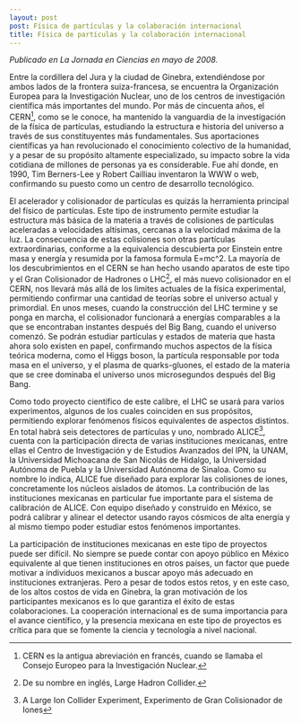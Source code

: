 ```yaml
---
layout: post
post: Física de partículas y la colaboración internacional
title: Física de partículas y la colaboración internacional
---
```


<div class="message">
<em>Publicado en La Jornada en Ciencias en mayo de 2008.</em>
</div>

Entre la cordillera del Jura y la ciudad de Ginebra, extendiéndose por ambos lados de la frontera suiza-francesa, se encuentra la Organización Europea para la Investigación Nuclear, uno de los centros de investigación científica más importantes del mundo. Por más de cincuenta años, el CERN[^1], como se le conoce, ha mantenido la vanguardia de la investigación de la física de partículas, estudiando la estructura e historia del universo a través de sus constituyentes más fundamentales. Sus aportaciones científicas ya han revolucionado el conocimiento colectivo de la humanidad, y a pesar de su propósito altamente especializado, su impacto sobre la vida cotidiana de millones de personas ya es considerable. Fue ahí donde, en 1990, Tim Berners-Lee y Robert Cailliau inventaron la WWW o web, confirmando su puesto como un centro de desarrollo tecnológico.

El acelerador y colisionador de partículas es quizás la herramienta principal del físico de partículas. Este tipo de instrumento permite estudiar la estructura más básica de la materia a través de colisiones de partículas aceleradas a velocidades altísimas, cercanas a la velocidad máxima de la luz. La consecuencia de estas colisiones son otras partículas extraordinarias, conforme a la equivalencia descubierta por Einstein entre masa y energía y resumida por la famosa formula E=mc^2. La mayoría de los descubrimientos en el CERN se han hecho usando aparatos de este tipo y el Gran Colisionador de Hadrones o LHC[^2], el más nuevo colisionador en el CERN, nos llevará más allá de los limites actuales de la física experimental, permitiendo confirmar una cantidad de teorías sobre el universo actual y primordial. En unos meses, cuando la construcción del LHC termine y se ponga en marcha, el colisionador funcionará a energías comparables a la que se encontraban instantes después del Big Bang, cuando el universo comenzó. Se podrán estudiar partículas y estados de materia que hasta ahora solo existen en papel, confirmando muchos aspectos de la física teórica moderna, como el Higgs boson, la partícula responsable por toda masa en el universo, y el plasma de quarks-gluones, el estado de la materia que se cree dominaba el universo unos microsegundos después del Big Bang.

Como todo proyecto científico de este calibre, el LHC se usará para varios experimentos, algunos de los cuales coinciden en sus propósitos, permitiendo explorar fenómenos físicos equivalentes de aspectos distintos. En total habrá seis detectores de partículas y uno, nombrado ALICE[^3], cuenta con la participación directa de varias instituciones mexicanas, entre ellas el Centro de Investigación y de Estudios Avanzados del IPN, la UNAM, la Universidad Michoacana de San Nicolás de Hidalgo, la Universidad Autónoma de Puebla y la Universidad Autónoma de Sinaloa. Como su nombre lo indica, ALICE fue diseñado para explorar las colisiones de iones, concretamente los núcleos aislados de átomos. La contribución de las instituciones mexicanas en particular fue importante para el sistema de calibración de ALICE. Con equipo diseñado y construido en México, se podrá calibrar y alinear el detector usando rayos cósmicos de alta energía y al mismo tiempo poder estudiar estos fenómenos importantes.

La participación de instituciones mexicanas en este tipo de proyectos puede ser difícil. No siempre se puede contar con apoyo público en México equivalente al que tienen instituciones en otros países, un factor que puede motivar a individuos mexicanos a buscar apoyo más adecuado en instituciones extranjeras. Pero a pesar de todos estos retos, y en este caso, de los altos costos de vida en Ginebra, la gran motivación de los participantes mexicanos es lo que garantiza el éxito de estas colaboraciones. La cooperación internacional es de suma importancia para el avance científico, y la presencia mexicana en este tipo de proyectos es crítica para que se fomente la ciencia y tecnología a nivel nacional.

[^1]: CERN es la antigua abreviación en francés, cuando se llamaba el Consejo Europeo para la Investigación Nuclear.
[^2]: De su nombre en inglés, Large Hadron Collider.
[^3]: A Large Ion Collider Experiment, Experimento de Gran Colisionador de Iones